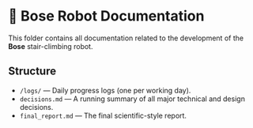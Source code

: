 # 🧾 Bose Robot Documentation

This folder contains all documentation related to the development of the **Bose** stair-climbing robot.

## Structure

- `/logs/` — Daily progress logs (one per working day).
- `decisions.md` — A running summary of all major technical and design decisions.
- `final_report.md` — The final scientific-style report.
